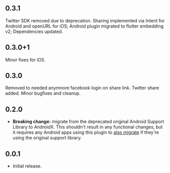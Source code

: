 ## 0.3.1
Twitter SDK removed due to deprecation. Sharing implemented via Intent for Android and openURL for iOS;
Android plugin migrated to flutter embedding v2;
Dependencies updated.

## 0.3.0+1
Minor fixes for iOS.

## 0.3.0
Removed to needed anymnore facebook login on share link. Twitter share added. Minor bugfixes and cleanup.

## 0.2.0

* **Breaking change:** migrate from the deprecated original Android Support Library to AndroidX. This shouldn't result in any functional changes, but it requires any Android apps using this plugin to [also migrate](https://flutter.dev/docs/development/packages-and-plugins/androidx-compatibility) if they're using the original support library.

## 0.0.1

* Initial release.
